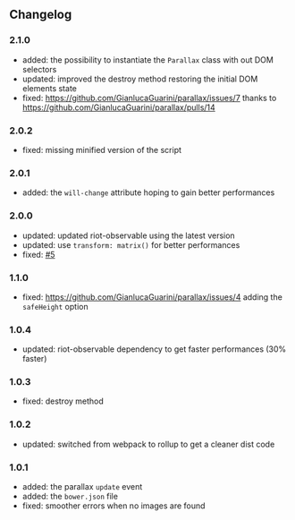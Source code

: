 ## Changelog

### 2.1.0
  * added: the possibility to instantiate the `Parallax` class with out DOM selectors
  * updated: improved the destroy method restoring the initial DOM elements state
  * fixed: https://github.com/GianlucaGuarini/parallax/issues/7 thanks to https://github.com/GianlucaGuarini/parallax/pulls/14

### 2.0.2
  * fixed: missing minified version of the script

### 2.0.1
  * added: the `will-change` attribute hoping to gain better performances

### 2.0.0
  * updated: updated riot-observable using the latest version
  * updated: use `transform: matrix()` for better performances
  * fixed: [#5](https://github.com/GianlucaGuarini/parallax/issues/5)

### 1.1.0
  * fixed: https://github.com/GianlucaGuarini/parallax/issues/4 adding the `safeHeight` option

### 1.0.4
  * updated: riot-observable dependency to get faster performances (30% faster)

### 1.0.3
  * fixed: destroy method

### 1.0.2
  * updated: switched from webpack to rollup to get a cleaner dist code

### 1.0.1
  * added: the parallax `update` event
  * added: the `bower.json` file
  * fixed: smoother errors when no images are found